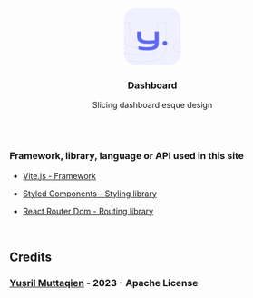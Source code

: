 <br/>
<div align="center">
  <img src="public/favicon.png" alt="Logo" width="100" height="100">

  <h3 align="center">Dashboard</h3>

  <p align="center">
    Slicing dashboard esque design
  </p>
</div>
<br/>

<br/>

### Framework, library, language or API used in this site

- [Vite.js - Framework](https://vitejs.dev)

- [Styled Components - Styling library](https://styled-components.com)

- [React Router Dom - Routing library](https://reactrouter.com)

<br/>

## Credits

### <a href="https://github.com/yusrmuttaqien">Yusril Muttaqien</a> - 2023 - Apache License
